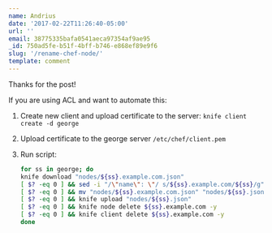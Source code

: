 ```yaml
---
name: Andrius
date: '2017-02-22T11:26:40-05:00'
url: ''
email: 38775335bafa0541aeca97354af9ae95
_id: 750ad5fe-b51f-4bff-b746-e868ef89e9f6
slug: '/rename-chef-node/'
template: comment
---
```


Thanks for the post!

If you are using ACL and want to automate this:

1.  Create new client and upload certificate to the server:
    `knife client create -d george`

2.  Upload certificate to the george server `/etc/chef/client.pem`

3.  Run script:

    ```bash
    for ss in george; do
    knife download "nodes/${ss}.example.com.json"
    [ $? -eq 0 ] && sed -i "/\"name\": \"/ s/${ss}.example.com/${ss}/g" "nodes/${ss}.example.com.json"
    [ $? -eq 0 ] && mv "nodes/${ss}.example.com.json" "nodes/${ss}.json"
    [ $? -eq 0 ] && knife upload "nodes/${ss}.json"
    [ $? -eq 0 ] && knife node delete ${ss}.example.com -y
    [ $? -eq 0 ] && knife client delete ${ss}.example.com -y
    done
    ```
